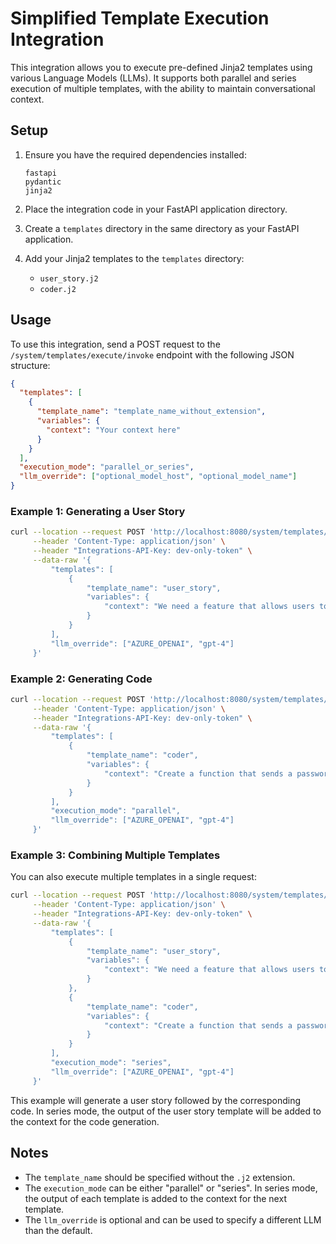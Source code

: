 # Simplified Template Execution Integration

This integration allows you to execute pre-defined Jinja2 templates using various Language Models (LLMs). It supports both parallel and series execution of multiple templates, with the ability to maintain conversational context.

## Setup

1. Ensure you have the required dependencies installed:
   ```
   fastapi
   pydantic
   jinja2
   ```

2. Place the integration code in your FastAPI application directory.

3. Create a `templates` directory in the same directory as your FastAPI application.

4. Add your Jinja2 templates to the `templates` directory:
   - `user_story.j2`
   - `coder.j2`

## Usage

To use this integration, send a POST request to the `/system/templates/execute/invoke` endpoint with the following JSON structure:

```json
{
  "templates": [
    {
      "template_name": "template_name_without_extension",
      "variables": {
        "context": "Your context here"
      }
    }
  ],
  "execution_mode": "parallel_or_series",
  "llm_override": ["optional_model_host", "optional_model_name"]
}
```

### Example 1: Generating a User Story

```bash
curl --location --request POST 'http://localhost:8080/system/templates/execute/invoke' \
     --header 'Content-Type: application/json' \
     --header "Integrations-API-Key: dev-only-token" \
     --data-raw '{
         "templates": [
             {
                 "template_name": "user_story",
                 "variables": {
                     "context": "We need a feature that allows users to reset their passwords if they forget them."
                 }
             }
         ],
         "llm_override": ["AZURE_OPENAI", "gpt-4"]
     }'
```

### Example 2: Generating Code

```bash
curl --location --request POST 'http://localhost:8080/system/templates/execute/invoke' \
     --header 'Content-Type: application/json' \
     --header "Integrations-API-Key: dev-only-token" \
     --data-raw '{
         "templates": [
             {
                 "template_name": "coder",
                 "variables": {
                     "context": "Create a function that sends a password reset email to a user."
                 }
             }
         ],
         "execution_mode": "parallel",
         "llm_override": ["AZURE_OPENAI", "gpt-4"]
     }'
```

### Example 3: Combining Multiple Templates

You can also execute multiple templates in a single request:

```bash
curl --location --request POST 'http://localhost:8080/system/templates/execute/invoke' \
     --header 'Content-Type: application/json' \
     --header "Integrations-API-Key: dev-only-token" \
     --data-raw '{
         "templates": [
             {
                 "template_name": "user_story",
                 "variables": {
                     "context": "We need a feature that allows users to reset their passwords if they forget them."
                 }
             },
             {
                 "template_name": "coder",
                 "variables": {
                     "context": "Create a function that sends a password reset email to a user."
                 }
             }
         ],
         "execution_mode": "series",
         "llm_override": ["AZURE_OPENAI", "gpt-4"]
     }'
```

This example will generate a user story followed by the corresponding code. In series mode, the output of the user story template will be added to the context for the code generation.

## Notes

- The `template_name` should be specified without the `.j2` extension.
- The `execution_mode` can be either "parallel" or "series". In series mode, the output of each template is added to the context for the next template.
- The `llm_override` is optional and can be used to specify a different LLM than the default.
